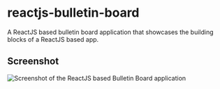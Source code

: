 # reactjs-bulletin-board

A ReactJS based bulletin board application that showcases the building blocks of a ReactJS based app.

## Screenshot
![Screenshot of the ReactJS based Bulletin Board application](/Users/santhoshkumarsettipalli/Workspace/Projects/VSCodeProjects/ReactJS/img/reactjs-bulletin-board-screenshot.png)
